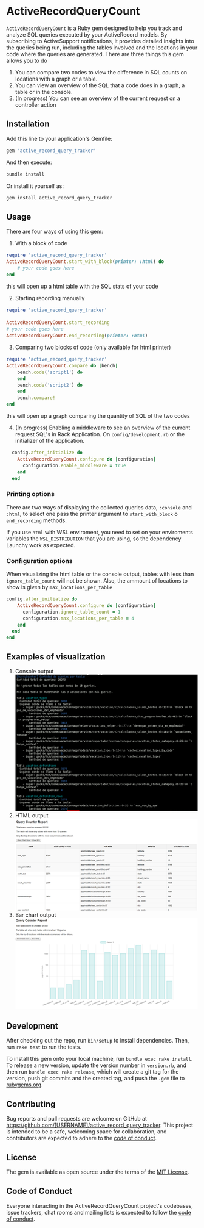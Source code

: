 # ActiveRecordQueryCount

`ActiveRecordQueryCount` is a Ruby gem designed to help you track and analyze SQL queries executed by your ActiveRecord models. By subscribing to ActiveSupport notifications, it provides detailed insights into the queries being run, including the tables involved and the locations in your code where the queries are generated.
There are three things this gem allows you to do

1. You can compare two codes to view the difference in SQL counts on locations with a graph or a table.
2. You can view an overview of the SQL that a code does in a graph, a table or in the console.
3. (In progress) You can see an overview of the current request on a controller action

## Installation

Add this line to your application's Gemfile:

```ruby
gem 'active_record_query_tracker'
```

And then execute:

```bash
bundle install
```

Or install it yourself as:

```bash
gem install active_record_query_tracker
```

## Usage

There are four ways of using this gem:

1. With a block of code

```ruby
require 'active_record_query_tracker'
ActiveRecordQueryCount.start_with_block(printer: :html) do
    # your code goes here
end
```

this will open up a html table with the SQL stats of your code

2. Starting recording manually

```ruby
require 'active_record_query_tracker'

ActiveRecordQueryCount.start_recording
# your code goes here
ActiveRecordQueryCount.end_recording(printer: :html)
```

3. Comparing two blocks of code (only available for html printer)

```ruby
require 'active_record_query_tracker'
ActiveRecordQueryCount.compare do |bench|
    bench.code('script1') do
    end
    bench.code('script2') do
    end
    bench.compare!
end
```

this will open up a graph comparing the quantity of SQL of the two codes

4. (In progress) Enabling a middleware to see an overview of the current request SQL's in Rack Application.
    On `config/development.rb` or the initializer of the application.

```ruby
  config.after_initialize do
    ActiveRecordQueryCount.configure do |configuration|
      configuration.enable_middleware = true
    end
  end
```

### Printing options

There are two ways of displaying the collected queries data, `:console` and `:html`, to select one pass the printer argument to `start_with_block` o `end_recording` methods.

If you use `html` with WSL enviroment, you need to set on your enviroments variables the `WSL_DISTRIBUTION` that you are using, so the dependency Launchy work as expected.

### Configuration options

When visualizing the html table or the console output, tables with less than `ignore_table_count` will not be shown. Also, the ammount of locations to show is given by `max_locations_per_table`

```ruby
config.after_initialize do
    ActiveRecordQueryCount.configure do |configuration|
      configuration.ignore_table_count = 1
      configuration.max_locations_per_table = 4
    end
  end
end
```

## Examples of visualization

1. Console output
   ![Console output](images/console.png)
2. HTML output
   ![HTML output](images/html.png)
3. Bar chart output
   ![Bar chart output](images/bar_chart.png)

## Development

After checking out the repo, run `bin/setup` to install dependencies. Then, run `rake test` to run the tests.

To install this gem onto your local machine, run `bundle exec rake install`. To release a new version, update the version number in `version.rb`, and then run `bundle exec rake release`, which will create a git tag for the version, push git commits and the created tag, and push the `.gem` file to [rubygems.org](https://rubygems.org).

## Contributing

Bug reports and pull requests are welcome on GitHub at <https://github.com/[USERNAME]/active_record_query_tracker>. This project is intended to be a safe, welcoming space for collaboration, and contributors are expected to adhere to the [code of conduct](https://github.com/[USERNAME]/active_record_query_tracker/blob/master/CODE_OF_CONDUCT.md).

## License

The gem is available as open source under the terms of the [MIT License](https://opensource.org/licenses/MIT).

## Code of Conduct

Everyone interacting in the ActiveRecordQueryCount project's codebases, issue trackers, chat rooms and mailing lists is expected to follow the [code of conduct](https://github.com/[USERNAME]/active_record_query_tracker/blob/master/CODE_OF_CONDUCT.md).
